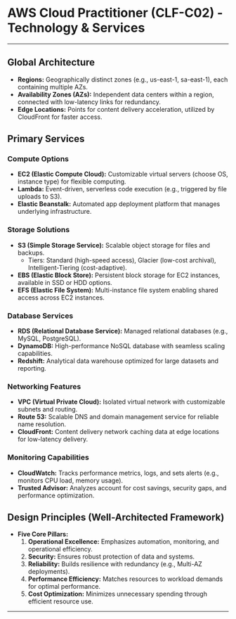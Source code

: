 # AWS Cloud Practitioner (CLF-C02) - Technology & Services

---

## Global Architecture
- **Regions:** Geographically distinct zones (e.g., us-east-1, sa-east-1), each containing multiple AZs.
- **Availability Zones (AZs):** Independent data centers within a region, connected with low-latency links for redundancy.
- **Edge Locations:** Points for content delivery acceleration, utilized by CloudFront for faster access.

## Primary Services
### Compute Options
- **EC2 (Elastic Compute Cloud):** Customizable virtual servers (choose OS, instance type) for flexible computing.
- **Lambda:** Event-driven, serverless code execution (e.g., triggered by file uploads to S3).
- **Elastic Beanstalk:** Automated app deployment platform that manages underlying infrastructure.

### Storage Solutions
- **S3 (Simple Storage Service):** Scalable object storage for files and backups.
  - Tiers: Standard (high-speed access), Glacier (low-cost archival), Intelligent-Tiering (cost-adaptive).
- **EBS (Elastic Block Store):** Persistent block storage for EC2 instances, available in SSD or HDD options.
- **EFS (Elastic File System):** Multi-instance file system enabling shared access across EC2 instances.

### Database Services
- **RDS (Relational Database Service):** Managed relational databases (e.g., MySQL, PostgreSQL).
- **DynamoDB:** High-performance NoSQL database with seamless scaling capabilities.
- **Redshift:** Analytical data warehouse optimized for large datasets and reporting.

### Networking Features
- **VPC (Virtual Private Cloud):** Isolated virtual network with customizable subnets and routing.
- **Route 53:** Scalable DNS and domain management service for reliable name resolution.
- **CloudFront:** Content delivery network caching data at edge locations for low-latency delivery.

### Monitoring Capabilities
- **CloudWatch:** Tracks performance metrics, logs, and sets alerts (e.g., monitors CPU load, memory usage).
- **Trusted Advisor:** Analyzes account for cost savings, security gaps, and performance optimization.

## Design Principles (Well-Architected Framework)
- **Five Core Pillars:**
  1. **Operational Excellence:** Emphasizes automation, monitoring, and operational efficiency.
  2. **Security:** Ensures robust protection of data and systems.
  3. **Reliability:** Builds resilience with redundancy (e.g., Multi-AZ deployments).
  4. **Performance Efficiency:** Matches resources to workload demands for optimal performance.
  5. **Cost Optimization:** Minimizes unnecessary spending through efficient resource use.

---
